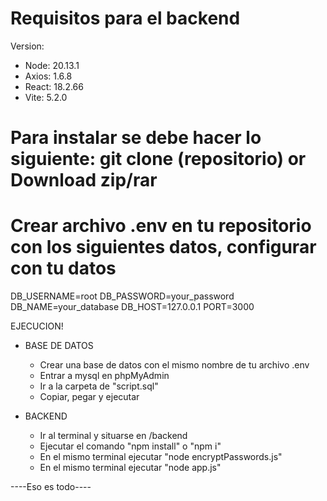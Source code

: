 # Requisitos para el backend
Version: 
- Node: 20.13.1
- Axios: 1.6.8
- React: 18.2.66 
- Vite: 5.2.0

# Para instalar se debe hacer lo siguiente: git clone (repositorio) or Download zip/rar

# Crear archivo .env en tu repositorio con los siguientes datos, configurar con tu datos
DB_USERNAME=root
DB_PASSWORD=your_password
DB_NAME=your_database
DB_HOST=127.0.0.1
PORT=3000

EJECUCION!
  * BASE DE DATOS
    - Crear una base de datos con el mismo nombre de tu archivo .env
    - Entrar a mysql en phpMyAdmin
    - Ir a la carpeta de "script.sql"
    - Copiar, pegar y ejecutar

  * BACKEND
    - Ir al terminal y situarse en /backend
    - Ejecutar el comando "npm install" o "npm i"
    - En el mismo terminal ejecutar "node encryptPasswords.js"
    - En el mismo terminal ejecutar "node app.js"

----Eso es todo----

